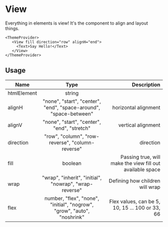 <!-- 
This is an auto-generated markdown. 
You can change it in "src/View/View.tsx" and run build:docs to update this file.
-->
# View
Everything in elements is view! It's the component to align and layout things.

```example
<ThemeProvider>
   <View fill direction="row" alignH="end">
     <Text>Say Hello!</Text>
   </View>
</ThemeProvider>
```
## Usage
| Name        | Type           | Description  |
| ----------- |:--------------:| ------------:|
|htmlElement|string|
|alignH|"none", "start", "center", "end", "space-around", "space-between"|horizontal alignment
|alignV|"none", "start", "center", "end", "stretch"|vertical alignment
|direction|"row", "column", "row-reverse", "column-reverse"|direction
|fill|boolean|Passing true, will make the view fill out available space
|wrap|"wrap", "inherit", "initial", "nowrap", "wrap-reverse"|Defining how children will wrap
|flex|number, "flex", "none", "initial", "nogrow", "grow", "auto", "noshrink"|Flex values, can be 5, 10, 15 ... 100 or 33, 66
